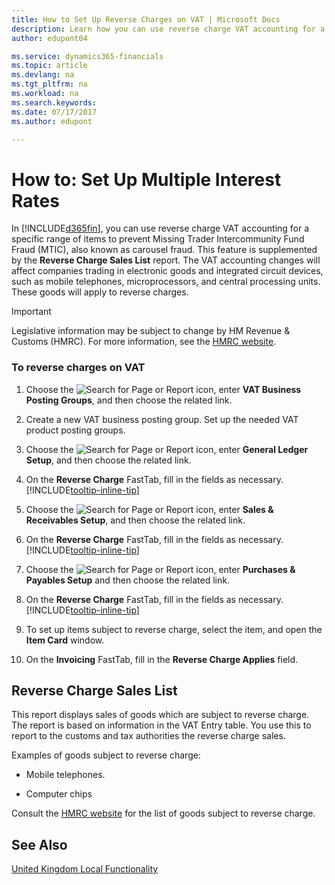 ```yaml
---
title: How to Set Up Reverse Charges on VAT | Microsoft Docs
description: Learn how you can use reverse charge VAT accounting for a specific range of items to prevent Missing Trader Intercommunity Fund Fraud (MTIC).
author: edupont04

ms.service: dynamics365-financials
ms.topic: article
ms.devlang: na
ms.tgt_pltfrm: na
ms.workload: na
ms.search.keywords:
ms.date: 07/17/2017
ms.author: edupont

---
```

# How to: Set Up Multiple Interest Rates
In [!INCLUDE[d365fin](includes/d365fin_md.md)], you can use reverse charge VAT accounting for a specific range of items to prevent Missing Trader Intercommunity Fund Fraud (MTIC), also known as carousel fraud. This feature is supplemented by the **Reverse Charge Sales List** report. The VAT accounting changes will affect companies trading in electronic goods and integrated circuit devices, such as mobile telephones, microprocessors, and central processing units. These goods will apply to reverse charges.

> [!IMPORTANT]  
>  Legislative information may be subject to change by HM Revenue & Customs (HMRC). For more information, see the [HMRC website](http://www.hmrc.gov.uk/index.htm).  

### To reverse charges on VAT  

1.  Choose the ![Search for Page or Report](media/ui-search/search_small.png "Search for Page or Report icon") icon, enter **VAT Business Posting Groups**, and then choose the related link.  

2.  Create a new VAT business posting group. Set up the needed VAT product posting groups.  

3.  Choose the ![Search for Page or Report](media/ui-search/search_small.png "Search for Page or Report icon") icon, enter **General Ledger Setup**, and then choose the related link.  

4.  On the **Reverse Charge** FastTab, fill in the fields as necessary. [!INCLUDE[tooltip-inline-tip](../../includes/tooltip-inline-tip_md.md)]  

5.  Choose the ![Search for Page or Report](media/ui-search/search_small.png "Search for Page or Report icon") icon, enter **Sales & Receivables Setup**, and then choose the related link.  

6.  On the **Reverse Charge** FastTab, fill in the fields as necessary. [!INCLUDE[tooltip-inline-tip](../../includes/tooltip-inline-tip_md.md)]  

7.  Choose the ![Search for Page or Report](media/ui-search/search_small.png "Search for Page or Report icon") icon, enter **Purchases & Payables Setup** and then choose the related link.  

6.  On the **Reverse Charge** FastTab, fill in the fields as necessary. [!INCLUDE[tooltip-inline-tip](../../includes/tooltip-inline-tip_md.md)]  

9. To set up items subject to reverse charge, select the item, and open the **Item Card** window.  

10. On the **Invoicing** FastTab, fill in the **Reverse Charge Applies** field.  

## Reverse Charge Sales List
This report displays sales of goods which are subject to reverse charge. The report is based on information in the VAT Entry table. You use this to report to the customs and tax authorities the reverse charge sales.  

 Examples of goods subject to reverse charge:  

-   Mobile telephones.  

-   Computer chips  

 Consult the [HMRC website](http:\\www.hmrc.gov.uk) for the list of goods subject to reverse charge.  

## See Also  
[United Kingdom Local Functionality](united-kingdom-local-functionality.md)  
